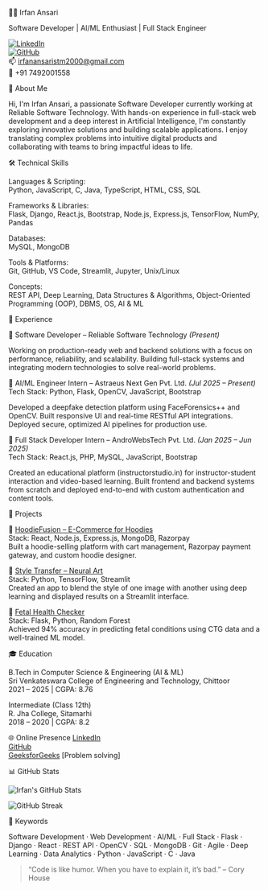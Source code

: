👨‍💻 Irfan Ansari

Software Developer | AI/ML Enthusiast | Full Stack Engineer

[![LinkedIn](https://img.shields.io/badge/LinkedIn-blue?logo=linkedin)](https://linkedin.com/in/contact-2-irfan-ansari)  
[![GitHub](https://img.shields.io/badge/GitHub-black?logo=github)](https://github.com/Irfan-Ansari-stm)  
📫 irfanansaristm2000@gmail.com  
📱 +91 7492001558  



👋 About Me

Hi, I'm Irfan Ansari, a passionate Software Developer currently working at Reliable Software Technology. With hands-on experience in full-stack web development and a deep interest in Artificial Intelligence, I'm constantly exploring innovative solutions and building scalable applications. I enjoy translating complex problems into intuitive digital products and collaborating with teams to bring impactful ideas to life.



🛠️ Technical Skills

Languages & Scripting:  
Python, JavaScript, C, Java, TypeScript, HTML, CSS, SQL

Frameworks & Libraries:  
Flask, Django, React.js, Bootstrap, Node.js, Express.js, TensorFlow, NumPy, Pandas

Databases:  
MySQL, MongoDB

Tools & Platforms:  
Git, GitHub, VS Code, Streamlit, Jupyter, Unix/Linux

Concepts:  
REST API, Deep Learning, Data Structures & Algorithms, Object-Oriented Programming (OOP), DBMS, OS, AI & ML



💼 Experience

 🔹 Software Developer – Reliable Software Technology *(Present)*

Working on production-ready web and backend solutions with a focus on performance, reliability, and scalability.
Building full-stack systems and integrating modern technologies to solve real-world problems.

 🔹 AI/ML Engineer Intern – Astraeus Next Gen Pvt. Ltd. *(Jul 2025 – Present)*  
Tech Stack: Python, Flask, OpenCV, JavaScript, Bootstrap

Developed a deepfake detection platform using FaceForensics++ and OpenCV.
Built responsive UI and real-time RESTful API integrations.
Deployed secure, optimized AI pipelines for production use.

 🔹 Full Stack Developer Intern – AndroWebsTech Pvt. Ltd. *(Jan 2025 – Jun 2025)*  
Tech Stack: React.js, PHP, MySQL, JavaScript, Bootstrap

Created an educational platform (instructorstudio.in) for instructor-student interaction and video-based learning.
Built frontend and backend systems from scratch and deployed end-to-end with custom authentication and content tools.



🚀 Projects

 🧥 [HoodieFusion – E-Commerce for Hoodies](https://github.com/Irfan-Ansari-stm/HoodieFusion)  
Stack: React, Node.js, Express.js, MongoDB, Razorpay  
Built a hoodie-selling platform with cart management, Razorpay payment gateway, and custom hoodie designer.

 🎨 [Style Transfer – Neural Art](https://github.com/Irfan-Ansari-stm/style-transfer)  
Stack: Python, TensorFlow, Streamlit  
Created an app to blend the style of one image with another using deep learning and displayed results on a Streamlit interface.

 🧠 [Fetal Health Checker](https://github.com/Irfan-Ansari-stm/fetal-health-checkup)  
Stack: Flask, Python, Random Forest  
Achieved 94% accuracy in predicting fetal conditions using CTG data and a well-trained ML model.



🎓 Education

B.Tech in Computer Science & Engineering (AI & ML)  
Sri Venkateswara College of Engineering and Technology, Chittoor  
2021 – 2025 | CGPA: 8.76  

Intermediate (Class 12th)  
R. Jha College, Sitamarhi  
2018 – 2020 | CGPA: 8.2  



🌐 Online Presence
[LinkedIn](https://linkedin.com/in/contact-2-irfan-ansari)  
[GitHub](https://github.com/Irfan-Ansari-stm)  
[GeeksforGeeks](https://auth.geeksforgeeks.org/user/irfanansaristm2000) [Problem solving]

📊 GitHub Stats

![Irfan's GitHub Stats](https://github-readme-stats.vercel.app/api?username=Irfan-Ansari-stm&show_icons=true&theme=react&hide_border=true)


![GitHub Streak](https://streak-stats.demolab.com?user=Irfan-Ansari-stm&theme=react&hide_border=true)


🧠 Keywords

Software Development · Web Development · AI/ML · Full Stack · Flask · Django · React · REST API · OpenCV · SQL · MongoDB · Git · Agile · Deep Learning · Data Analytics · Python · JavaScript · C · Java



> “Code is like humor. When you have to explain it, it’s bad.” – Cory House

